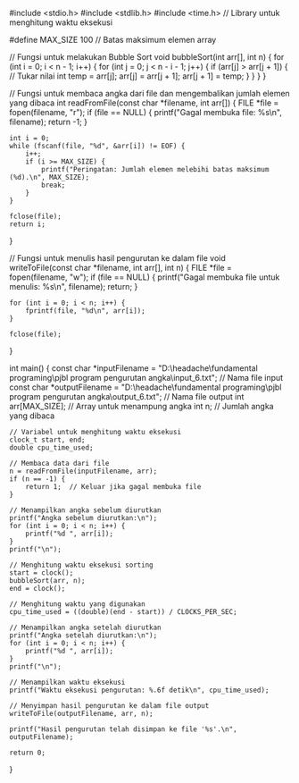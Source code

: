 #include <stdio.h>
#include <stdlib.h>
#include <time.h>  // Library untuk menghitung waktu eksekusi

#define MAX_SIZE 100  // Batas maksimum elemen array

// Fungsi untuk melakukan Bubble Sort
void bubbleSort(int arr[], int n) {
    for (int i = 0; i < n - 1; i++) {
        for (int j = 0; j < n - i - 1; j++) {
            if (arr[j] > arr[j + 1]) {
                // Tukar nilai
                int temp = arr[j];
                arr[j] = arr[j + 1];
                arr[j + 1] = temp;
            }
        }
    }
}

// Fungsi untuk membaca angka dari file dan mengembalikan jumlah elemen yang dibaca
int readFromFile(const char *filename, int arr[]) {
    FILE *file = fopen(filename, "r");
    if (file == NULL) {
        printf("Gagal membuka file: %s\n", filename);
        return -1;
    }

    int i = 0;
    while (fscanf(file, "%d", &arr[i]) != EOF) {
        i++;
        if (i >= MAX_SIZE) {
            printf("Peringatan: Jumlah elemen melebihi batas maksimum (%d).\n", MAX_SIZE);
            break;
        }
    }

    fclose(file);
    return i;
}

// Fungsi untuk menulis hasil pengurutan ke dalam file
void writeToFile(const char *filename, int arr[], int n) {
    FILE *file = fopen(filename, "w");
    if (file == NULL) {
        printf("Gagal membuka file untuk menulis: %s\n", filename);
        return;
    }

    for (int i = 0; i < n; i++) {
        fprintf(file, "%d\n", arr[i]);
    }

    fclose(file);
}

int main() {
    const char *inputFilename = "D:\\headache\\fundamental programing\\pjbl program pengurutan angka\\input_6.txt";  // Nama file input
    const char *outputFilename = "D:\\headache\\fundamental programing\\pjbl program pengurutan angka\\output_6.txt"; // Nama file output
    int arr[MAX_SIZE];  // Array untuk menampung angka
    int n;              // Jumlah angka yang dibaca

    // Variabel untuk menghitung waktu eksekusi
    clock_t start, end;
    double cpu_time_used;

    // Membaca data dari file
    n = readFromFile(inputFilename, arr);
    if (n == -1) {
        return 1;  // Keluar jika gagal membuka file
    }

    // Menampilkan angka sebelum diurutkan
    printf("Angka sebelum diurutkan:\n");
    for (int i = 0; i < n; i++) {
        printf("%d ", arr[i]);
    }
    printf("\n");

    // Menghitung waktu eksekusi sorting
    start = clock();
    bubbleSort(arr, n);
    end = clock();

    // Menghitung waktu yang digunakan
    cpu_time_used = ((double)(end - start)) / CLOCKS_PER_SEC;

    // Menampilkan angka setelah diurutkan
    printf("Angka setelah diurutkan:\n");
    for (int i = 0; i < n; i++) {
        printf("%d ", arr[i]);
    }
    printf("\n");

    // Menampilkan waktu eksekusi
    printf("Waktu eksekusi pengurutan: %.6f detik\n", cpu_time_used);

    // Menyimpan hasil pengurutan ke dalam file output
    writeToFile(outputFilename, arr, n);

    printf("Hasil pengurutan telah disimpan ke file '%s'.\n", outputFilename);

    return 0;
}
